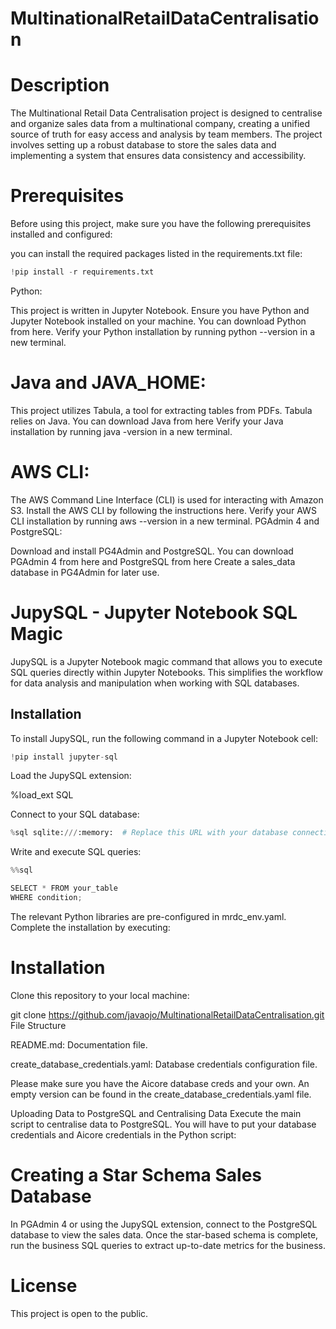 # MultinationalRetailDataCentralisation

# Description
The Multinational Retail Data Centralisation project is designed to centralise and organize sales data from a multinational company, creating a unified source of truth for easy access and analysis by team members. The project involves setting up a robust database to store the sales data and implementing a system that ensures data consistency and accessibility.

# Prerequisites
Before using this project, make sure you have the following prerequisites installed and configured:

you can install the required packages listed in the requirements.txt file:

```python
!pip install -r requirements.txt
```

Python:

This project is written in Jupyter Notebook. Ensure you have Python and Jupyter Notebook  installed on your machine. You can download Python from here.
Verify your Python installation by running python --version in a new terminal.

# Java and JAVA_HOME:

This project utilizes Tabula, a tool for extracting tables from PDFs. Tabula relies on Java. You can download Java from here
Verify your Java installation by running java -version in a new terminal.

# AWS CLI:

The AWS Command Line Interface (CLI) is used for interacting with Amazon S3. Install the AWS CLI by following the instructions here.
Verify your AWS CLI installation by running aws --version in a new terminal.
PGAdmin 4 and PostgreSQL:

Download and install PG4Admin and PostgreSQL. You can download PGAdmin 4 from here and PostgreSQL from here
Create a sales_data database in PG4Admin for later use.

# JupySQL - Jupyter Notebook SQL Magic

JupySQL is a Jupyter Notebook magic command that allows you to execute SQL queries directly within Jupyter Notebooks. This simplifies the workflow for data analysis and manipulation when working with SQL databases.

## Installation

To install JupySQL, run the following command in a Jupyter Notebook cell:

```python
!pip install jupyter-sql
```

Load the JupySQL extension:

%load_ext SQL

Connect to your SQL database:

```python
%sql sqlite:///:memory:  # Replace this URL with your database connection string
```
Write and execute SQL queries:
```python
%%sql

SELECT * FROM your_table
WHERE condition;
```

The relevant Python libraries are pre-configured in mrdc_env.yaml. Complete the installation by executing:

# Installation

Clone this repository to your local machine:

git clone https://github.com/javaojo/MultinationalRetailDataCentralisation.git
File Structure

README.md: Documentation file.

create_database_credentials.yaml: Database credentials configuration file.

Please make sure you have the Aicore database creds and your own. An empty version can be found in the create_database_credentials.yaml file.

Uploading Data to PostgreSQL and Centralising Data
Execute the main script to centralise data to PostgreSQL. You will have to put your database credentials and Aicore credentials in the Python script:

# Creating a Star Schema Sales Database
In PGAdmin 4 or using the JupySQL extension, connect to the PostgreSQL database to view the sales data. 
Once the star-based schema is complete, run the business SQL queries to extract up-to-date metrics for the business.

# License
This project is open to the public.
